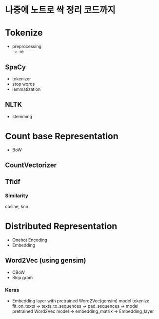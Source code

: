 # 나중에 노트로 싹 정리 코드까지

# Tokenize
- preprocessing
  - re
## SpaCy
- tokenizer
- stop words
- lemmatization
## NLTK
- stemming

# Count base Representation
- BoW
## CountVectorizer
## Tfidf
### Similarity
cosine, knn

# Distributed Representation
- Onehot Encoding
- Embedding

## Word2Vec (using gensim)
- CBoW
- Skip gram

### Keras
- Embedding layer with pretrained Word2Vec(gensim) model
tokenize fit_on_texts -> texts_to_sequences -> pad_sequences -> model
pretrained Word2Vec model -> embedding_matrix -> Embedding_layer
